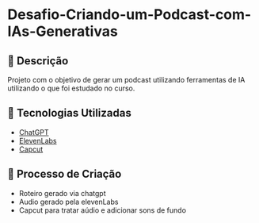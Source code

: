 # Desafio-Criando-um-Podcast-com-IAs-Generativas

## 📒 Descrição
Projeto com o objetivo de gerar um podcast utilizando ferramentas de IA utilizando o que foi estudado no curso.

## 🤖 Tecnologias Utilizadas
- [ChatGPT](https://chat.openai.com/) 
- [ElevenLabs](https://beta.elevenlabs.io/)
- [Capcut](https://www.capcut.com/pt-br/)

## 🧐 Processo de Criação
- Roteiro gerado via chatgpt
- Audio gerado pela elevenLabs
- Capcut para tratar aúdio e adicionar sons de fundo
